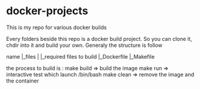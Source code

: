 docker-projects
===============

This is my repo for various docker builds

Every folders beside this repo is a docker build project. So you can clone it, chdir into it and build your own. 
Generaly the structure is follow

name 
 |_files
 |  |_required files to build
 |_Dockerfile
 |_Makefile
 
the process to build is :
  make build => build the image
  make run => interactive test which launch /bin/bash
  make clean => remove the image and the container
